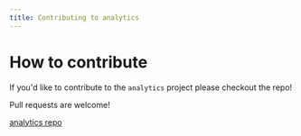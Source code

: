 ```yaml
---
title: Contributing to analytics
---
```


# How to contribute

If you'd like to contribute to the `analytics` project please checkout the repo!

Pull requests are welcome!

[analytics repo](https://github.com/DavidWells/analytics/blob/master/CONTRIBUTING.md)
